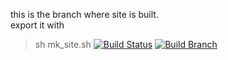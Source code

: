 this is the branch where site is built.  
export it with 
>	sh mk_site.sh
 [![Build Status](https://travis-ci.org/LightTable/LightTable.svg?branch=master)](https://fennecdjay.github.com/Gwion)
 [![Build Branch](https://https://fennecdjay.github.com/Gwion/LightTable.svg?branch=master)](https://fennecdjay.github.com/Gwion)
